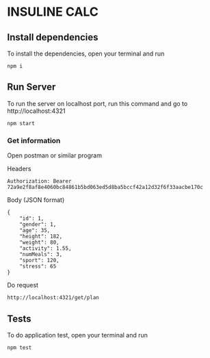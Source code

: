 # INSULINE CALC
## Install dependencies
To install the dependencies, open your terminal and run
    
    npm i

## Run Server
To run the server on localhost port, run this command and go to http://localhost:4321

    npm start

### Get information
Open postman or similar program

Headers
    
    Authorization: Bearer 72a9e2f8af8e4060bc84861b5bd063ed5d8ba5bccf42a12d32f6f33aacbe170c
Body (JSON format)

    {
        "id": 1,
        "gender": 1,
        "age": 35,
        "height": 182,
        "weight": 80,
        "activity": 1.55,
        "numMeals": 3,
        "sport": 120,
        "stress": 65
    }

Do request

    http://localhost:4321/get/plan

## Tests
To do application test, open your terminal and run

    npm test
